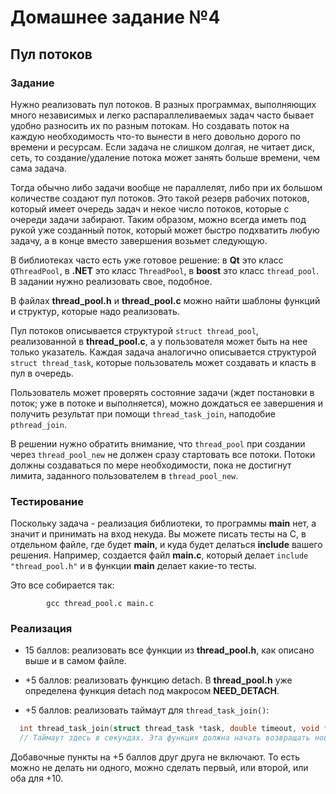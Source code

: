 # Домашнее задание №4 
## Пул потоков

### Задание

Нужно реализовать пул потоков. В разных программах, выполняющих
много независимых и легко распараллеливаемых задач часто бывает
удобно разносить их по разным потокам. Но создавать поток на
каждую необходимость что-то вынести в него довольно дорого по
времени и ресурсам. Если задача не слишком долгая, не читает диск,
сеть, то создание/удаление потока может занять больше времени, чем
сама задача.

Тогда обычно либо задачи вообще не параллелят, либо при их большом
количестве создают пул потоков. Это такой резерв рабочих потоков,
который имеет очередь задач и некое число потоков, которые с
очереди задачи забирают. Таким образом, можно всегда иметь под
рукой уже созданный поток, который может быстро подхватить любую
задачу, а в конце вместо завершения возьмет следующую.

В библиотеках часто есть уже готовое решение: в __Qt__ это класс
`QThreadPool`, в __.NET__ это класс `ThreadPool`, в __boost__ это
класс `thread_pool`. В задании нужно реализовать свое, подобное.

В файлах __thread_pool.h__ и __thread_pool.c__ можно найти шаблоны
функций и структур, которые надо реализовать.

Пул потоков описывается структурой `struct thread_pool`,
реализованной в __thread_pool.c__, а у пользователя может быть на нее
только указатель. Каждая задача аналогично описывается структурой
`struct thread_task`, которые пользователь может создавать и класть
в пул в очередь.

Пользователь может проверять состояние задачи (ждет постановки в
поток; уже в потоке и выполняется), можно дождаться ее завершения
и получить результат при помощи `thread_task_join`, наподобие
`pthread_join`.

В решении нужно обратить внимание, что `thread_pool` при создании
через `thread_pool_new` не должен сразу стартовать все потоки.
Потоки должны создаваться по мере необходимости, пока не достигнут
лимита, заданного пользователем в `thread_pool_new`.

### Тестирование

Поскольку задача - реализация библиотеки, то программы __main__ нет,
а значит и принимать на вход некуда. Вы можете писать тесты на С,
в отдельном файле, где будет __main__, и куда будет делаться __include__
вашего решения. Например, создается файл __main.c__, который делает
`include "thread_pool.h"` и в функции __main__ делает какие-то тесты.

Это все собирается так:
```
        gcc thread_pool.c main.c
```

### Реализация

- 15 баллов: реализовать все функции из __thread_pool.h__, как описано
  выше и в самом файле.

- +5 баллов: реализовать функцию detach. В __thread_pool.h__ уже
  определена функция detach под макросом __NEED_DETACH__.

- +5 баллов: реализовать таймаут для `thread_task_join()`:

```C
  int thread_task_join(struct thread_task *task, double timeout, void **result);
  // Таймаут здесь в секундах. Эта функция должна начать возвращать новый код ошибки: TPOOL_ERR_TIMEOUT.
```

Добавочные пункты на +5 баллов друг друга не включают. То есть
можно не делать ни одного, можно сделать первый, или второй, или
оба для +10.
